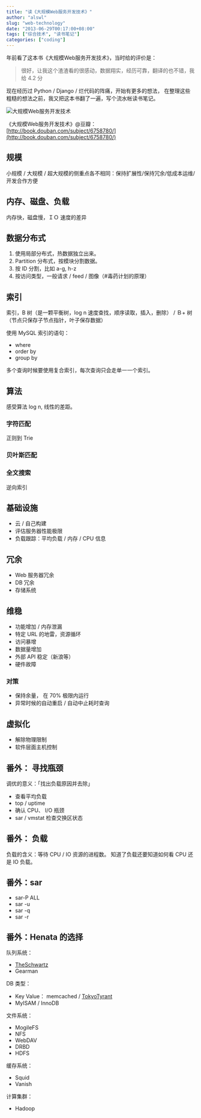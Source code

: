 ```yaml
---
title: "读《大规模Web服务开发技术》"
author: "alswl"
slug: "web-technology"
date: "2013-06-29T00:17:00+08:00"
tags: ["综合技术", "读书笔记"]
categories: ["coding"]
---
```



年前看了这本书《大规模Web服务开发技术》，当时给的评价是：

> 很好，让我这个渣渣看的很感动，数据翔实，经历可靠，翻译的也不错，我给 4.2 分

现在经历过 Python / Django / 烂代码的阵痛，开始有更多的想法，
在整理这些粗糙的想法之前，我又把这本书翻了一遍，写个流水帐读书笔记。

![大规模Web服务开发技术](https://4ocf5n.dijingchao.com/upload_dropbox/201306/s6818566.jpg)


《大规模Web服务开发技术》@豆瓣： [http://book.douban.com/subject/6758780/](http://book.douban.com/subject/6758780/)


规模
----

小规模 / 大规模 /
超大规模的侧重点各不相同：保持扩展性/保持冗余/低成本运维/开发合作方便

内存、磁盘、负载
----------------

内存快，磁盘慢，ＩＯ 速度的差异

数据分布式
----------

1.  使用局部分布式，热数据独立出来。
2.  Partition 分布式，按模块分割数据。
3.  按 ID 分割，比如 a-g, h-z
4.  按访问类型，一般请求 / feed / 图像（\#毒药计划的原理）

<!-- more -->

索引
----

索引，B 树（是一颗平衡树，log n 速度查找，顺序读取，插入，删除） / Ｂ+
树（节点只保存子节点指针，叶子保存数据）

使用 MySQL 索引的语句：

- where
- order by
- group by

多个查询时候要使用复合索引，每次查询只会走单一一个索引。

算法
----

感受算法 log n, 线性的差距。

### 字符匹配

正则到 Trie

### 贝叶斯匹配

### 全文搜索

逆向索引

基础设施
--------

- 云 / 自己构建
- 评估服务器性能极限
- 负载跟踪：平均负载 / 内存 / CPU 信息

冗余
----

- Web 服务器冗余
- DB 冗余
- 存储系统

维稳
----

- 功能增加 / 内存泄漏
- 特定 URL 的地雷，资源循环
- 访问暴增
- 数据量增加
- 外部 API 稳定（新浪等）
- 硬件故障

### 对策

- 保持余量， 在 70% 极限内运行
- 异常时候的自动重启 / 自动中止耗时查询

虚拟化
------

- 解除物理限制
- 软件层面主机控制

番外： 寻找瓶颈
--------------

调优的意义：「找出负载原因并去除」

- 查看平均负载
 -  top / uptime
- 确认 CPU、 I/O 瓶颈
 - sar / vmstat 检查交换区状态

番外： 负载
----------

负载的含义：等待 CPU / IO 资源的进程数。 知道了负载还要知道如何看 CPU
还是 IO 负载。

番外：sar
--------

- sar-P ALL
- sar -u
- sar -q
- sar -r

番外：Henata 的选择
------------------

队列系统：

- [TheSchwartz](/TheSchwartz)
- Gearman

DB 类型：

- Key Value： memcached / [TokyoTyrant](/TokyoTyrant)
- MyISAM / InnoDB

文件系统：

- MogileFS
- NFS
- WebDAV
- DRBD
- HDFS

缓存系统：

- Squid
- Vanish

计算集群：

- Hadoop
